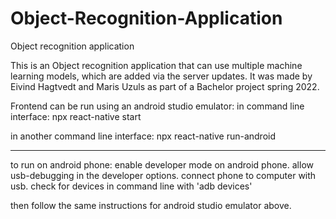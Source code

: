 # Object-Recognition-Application
Object recognition application

This is an Object recognition application that can use multiple machine learning models, which are added via the server updates.
It was made by Eivind Hagtvedt and Maris Uzuls as part of a Bachelor project spring 2022.

Frontend can be run using an android studio emulator: 
in command line interface:
npx react-native start 

in another command line interface:
npx react-native run-android

--------------------------------------
to run on android phone:
enable developer mode on android phone.
allow usb-debugging in the developer options.
connect phone to computer with usb.
check for devices in command line with 'adb devices'

then follow the same instructions for android studio emulator above.

